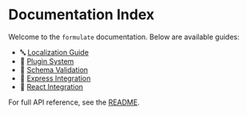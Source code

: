 # Documentation Index

Welcome to the `formulate` documentation. Below are available guides:

- 🔤 [Localization Guide](./guide-localization.md)
- 🔌 [Plugin System](./guide-plugins.md)
- 🧪 [Schema Validation](./guide-schema-validation.md)
- 🚀 [Express Integration](./guide-express.md)
- 🧠 [React Integration](./guide-react.md)

For full API reference, see the [README](../README.md).